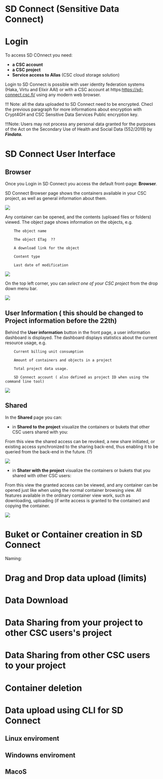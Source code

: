 
# SD Connect (Sensitive Data Connect)

# Login 

To access SD COnnect you need:

* **a CSC account**
* **a CSC project**
* **Service access to Allas** (CSC cloud storage solution)

Login to SD Connect is possible with user identity federation systems (Haka, Virtu and Elixir AAI) or with a CSC account at https:https://sd-connect.csc.fi/
using any modern web browser.

!!! Note: all the data uploaded to SD Connect need to be encrypted. Checl the previous paragraph for more informations about encryption with Crypt4GH and CSC Sensitive Data Services Public encryption key.

!!!Note: Users may not process any personal data granted for the purposes of the Act on the Secondary Use of Health and Social Data (552/2019) by ***Findata.***


# SD Connect User Interface

## Browser

Once you Login in SD Connect you access the default front-page: **Browser**. 

SD Connect Browser page shows the containers available in your CSC project, as well as general information about them. 

![](img/SDConScreenshot_1.png)

Any container can be opened, and the contents (uploaed files or folders) viewed. The object page shows information on the objects, e.g.

        The object name

        The object ETag  ??

        A download link for the object

        Content type

        Last date of modification


![](img/SDConScreenshot_2.png)


On the top left corner, you can *select one of your CSC project* from the drop down menu bar. 


![](img/SDConScreenshot_3.png)


## User Information ( this should be changed to Project information before the 22th)

Behind the **User information** button in the front page, a user information dashboard is displayed. The dashboard displays statistics about the current resource usage, e.g.

        Current billing unit consumption

        Amount of containers and objects in a project

        Total project data usage.
        
        SD Connect account ( also defined as project ID when using the command line tool)


![](img/SDConScreenshot_4.png)

## Shared

In the **Shared** page you can:


* in **Shared to the project** visualize the containers or bukets that other CSC users shared with you: 

From this view the shared access can be revoked, a new share initiated, or existing access synchronized to the sharing back-end, thus enabling it to be queried from the back-end in the future. (?)


![](img/SDConScreenshot_5.png)

* in **Shater with the project** visualize the containers or bukets that you shared with other CSC users: 

From this view the granted access can be viewed, and any container can be opened just like when using the normal container browsing view. All features available in the ordinary container view work, such as downloading, uploading (if write access is granted to the container) and copying the container.


![](img/SDConScreenshot_6.png)

# Buket or Container creation in SD Connect


Naming: 





# Drag and Drop data upload (limits)


# Data Download


# Data Sharing  from your project to  other CSC users's project



# Data Sharing from other CSC users to your project


# Container deletion



# Data upload using CLI for SD Connect


## Linux enviroment


## Windowns enviroment


## MacoS
























